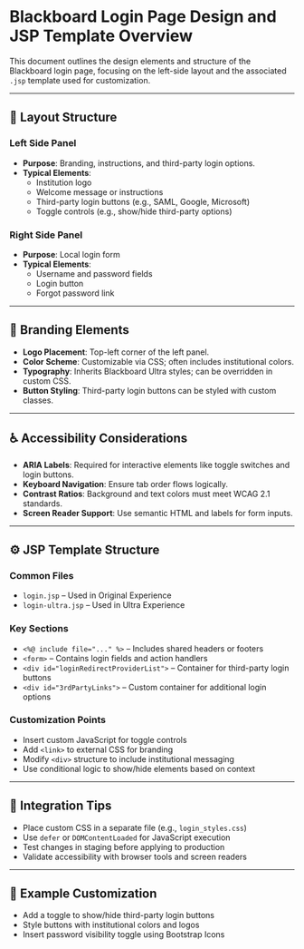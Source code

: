 
# Blackboard Login Page Design and JSP Template Overview

This document outlines the design elements and structure of the Blackboard login page, focusing on the left-side layout and the associated `.jsp` template used for customization.

---

## 🧱 Layout Structure

### Left Side Panel
- **Purpose**: Branding, instructions, and third-party login options.
- **Typical Elements**:
  - Institution logo
  - Welcome message or instructions
  - Third-party login buttons (e.g., SAML, Google, Microsoft)
  - Toggle controls (e.g., show/hide third-party options)

### Right Side Panel
- **Purpose**: Local login form
- **Typical Elements**:
  - Username and password fields
  - Login button
  - Forgot password link

---

## 🎨 Branding Elements

- **Logo Placement**: Top-left corner of the left panel.
- **Color Scheme**: Customizable via CSS; often includes institutional colors.
- **Typography**: Inherits Blackboard Ultra styles; can be overridden in custom CSS.
- **Button Styling**: Third-party login buttons can be styled with custom classes.

---

## ♿ Accessibility Considerations

- **ARIA Labels**: Required for interactive elements like toggle switches and login buttons.
- **Keyboard Navigation**: Ensure tab order flows logically.
- **Contrast Ratios**: Background and text colors must meet WCAG 2.1 standards.
- **Screen Reader Support**: Use semantic HTML and labels for form inputs.

---

## ⚙️ JSP Template Structure

### Common Files
- `login.jsp` – Used in Original Experience
- `login-ultra.jsp` – Used in Ultra Experience

### Key Sections
- `<%@ include file="..." %>` – Includes shared headers or footers
- `<form>` – Contains login fields and action handlers
- `<div id="loginRedirectProviderList">` – Container for third-party login buttons
- `<div id="3rdPartyLinks">` – Custom container for additional login options

### Customization Points
- Insert custom JavaScript for toggle controls
- Add `<link>` to external CSS for branding
- Modify `<div>` structure to include institutional messaging
- Use conditional logic to show/hide elements based on context

---

## 🧩 Integration Tips

- Place custom CSS in a separate file (e.g., `login_styles.css`)
- Use `defer` or `DOMContentLoaded` for JavaScript execution
- Test changes in staging before applying to production
- Validate accessibility with browser tools and screen readers

---

## 📌 Example Customization

- Add a toggle to show/hide third-party login buttons
- Style buttons with institutional colors and logos
- Insert password visibility toggle using Bootstrap Icons
